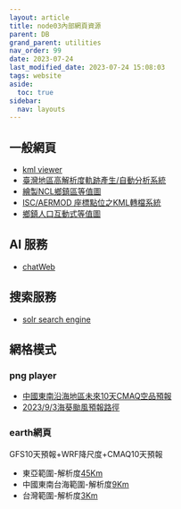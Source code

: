 ```yaml
---
layout: article
title: node03內部網頁資源
parent: DB
grand_parent: utilities
nav_order: 99
date: 2023-07-24
last_modified_date: 2023-07-24 15:08:03
tags: website
aside:
  toc: true
sidebar:
  nav: layouts
---
```


## 一般網頁

- [kml viewer](http://200.200.31.47/Leaflet.FileLayer/dev/index.html)
- [臺灣地區高解析度軌跡產生/自動分析系統](http://200.200.31.47/traj2.html)
- [繪製NCL鄉鎮區等值圖](http://200.200.31.47/chrpleth.html)
- [ISC/AERMOD 座標點位之KML轉檔系統](http://200.200.31.47/iscParser.html)
- [鄉鎮人口互動式等值圖](http://200.200.31.47/Interactive_Choropleth_Map/example.html)

## AI 服務

- [chatWeb](http://200.200.31.47:7860/)

## 搜索服務

- [solr search engine](http://200.200.31.47:5000)

## 網格模式

### png player

- [中國東南沿海地區未來10天CMAQ空品預報](http://200.200.31.47/time-bar/)
- [2023/9/3海葵颱風預報路徑](http://200.200.31.47/p.gif)

### earth網頁

GFS10天預報+WRF降尺度+CMAQ10天預報

- 東亞範圍-解析度[45Km](http://200.200.31.47:8084/)
- 中國東南台海範圍-解析度[9Km](http://200.200.31.47:8085/)
- 台灣範圍-解析度[3Km](http://200.200.31.47:8086/)
